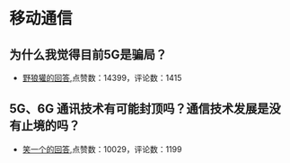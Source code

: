 #  移动通信 
## 为什么我觉得目前5G是骗局？
- [野狼獾的回答](https://www.zhihu.com/question/437967116/answer/-2127787588),点赞数：14399，评论数：1415
## 5G、6G 通讯技术有可能封顶吗？通信技术发展是没有止境的吗？
- [笑一个的回答](https://www.zhihu.com/question/328187141/answer/707499735),点赞数：10029，评论数：1199
